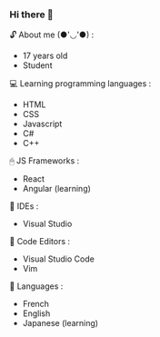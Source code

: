 ### Hi there 👋
<!--
**Rurucchi/Rurucchi** is a ✨ _special_ ✨ repository because its `README.md` (this file) appears on your GitHub profile.
-->

🔓 About me (●'◡'●) :
- 17 years old
- Student

💻 Learning programming languages :
- HTML
- CSS
- Javascript
- C#
- C++

🖱 JS Frameworks :
- React
- Angular (learning)

🍚 IDEs :
- Visual Studio

🍙 Code Editors :
- Visual Studio Code
- Vim

📱 Languages : 
- French
- English
- Japanese (learning)
